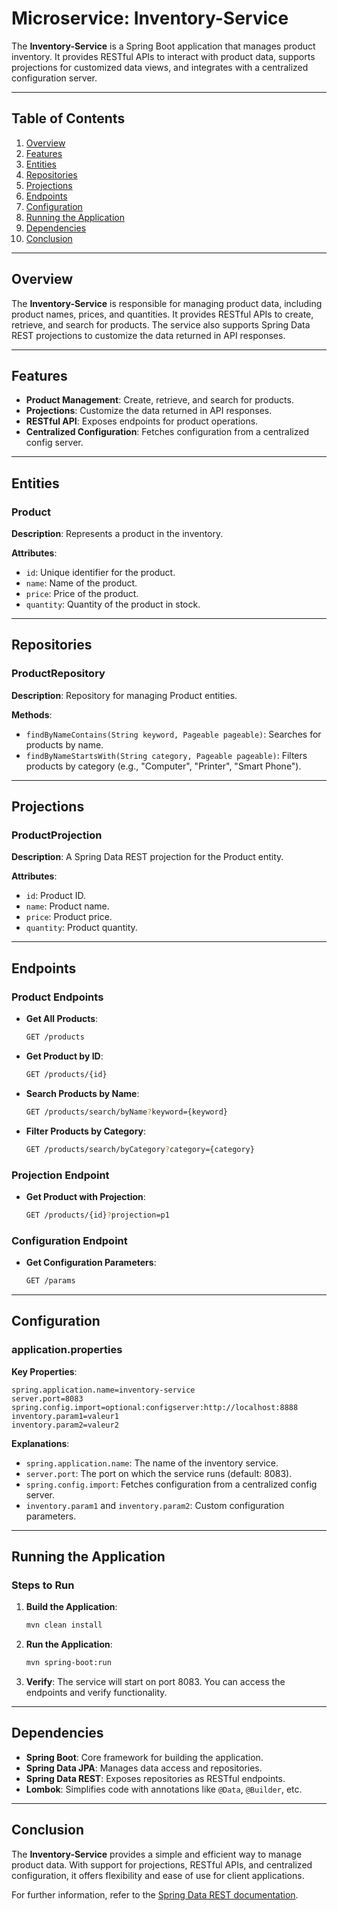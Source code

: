 # Microservice: Inventory-Service

The **Inventory-Service** is a Spring Boot application that manages product inventory. It provides RESTful APIs to interact with product data, supports projections for customized data views, and integrates with a centralized configuration server.

---

## Table of Contents
1. [Overview](#overview)
2. [Features](#features)
3. [Entities](#entities)
4. [Repositories](#repositories)
5. [Projections](#projections)
6. [Endpoints](#endpoints)
7. [Configuration](#configuration)
8. [Running the Application](#running-the-application)
9. [Dependencies](#dependencies)
10. [Conclusion](#conclusion)

---

## Overview

The **Inventory-Service** is responsible for managing product data, including product names, prices, and quantities. It provides RESTful APIs to create, retrieve, and search for products. The service also supports Spring Data REST projections to customize the data returned in API responses.

---

## Features

- **Product Management**: Create, retrieve, and search for products.
- **Projections**: Customize the data returned in API responses.
- **RESTful API**: Exposes endpoints for product operations.
- **Centralized Configuration**: Fetches configuration from a centralized config server.

---

## Entities

### **Product**
**Description**: Represents a product in the inventory.

**Attributes**:
- `id`: Unique identifier for the product.
- `name`: Name of the product.
- `price`: Price of the product.
- `quantity`: Quantity of the product in stock.

---

## Repositories

### **ProductRepository**
**Description**: Repository for managing Product entities.

**Methods**:
- `findByNameContains(String keyword, Pageable pageable)`: Searches for products by name.
- `findByNameStartsWith(String category, Pageable pageable)`: Filters products by category (e.g., "Computer", "Printer", "Smart Phone").

---

## Projections

### **ProductProjection**
**Description**: A Spring Data REST projection for the Product entity.

**Attributes**:
- `id`: Product ID.
- `name`: Product name.
- `price`: Product price.
- `quantity`: Product quantity.

---

## Endpoints

### **Product Endpoints**
- **Get All Products**:
  ```bash
  GET /products
  ```

- **Get Product by ID**:
  ```bash
  GET /products/{id}
  ```

- **Search Products by Name**:
  ```bash
  GET /products/search/byName?keyword={keyword}
  ```

- **Filter Products by Category**:
  ```bash
  GET /products/search/byCategory?category={category}
  ```

### **Projection Endpoint**
- **Get Product with Projection**:
  ```bash
  GET /products/{id}?projection=p1
  ```

### **Configuration Endpoint**
- **Get Configuration Parameters**:
  ```bash
  GET /params
  ```

---

## Configuration

### **application.properties**

**Key Properties**:
```properties
spring.application.name=inventory-service
server.port=8083
spring.config.import=optional:configserver:http://localhost:8888
inventory.param1=valeur1
inventory.param2=valeur2
```

**Explanations**:
- `spring.application.name`: The name of the inventory service.
- `server.port`: The port on which the service runs (default: 8083).
- `spring.config.import`: Fetches configuration from a centralized config server.
- `inventory.param1` and `inventory.param2`: Custom configuration parameters.

---

## Running the Application

### **Steps to Run**

1. **Build the Application**:
   ```bash
   mvn clean install
   ```

2. **Run the Application**:
   ```bash
   mvn spring-boot:run
   ```

3. **Verify**: The service will start on port 8083. You can access the endpoints and verify functionality.

---

## Dependencies

- **Spring Boot**: Core framework for building the application.
- **Spring Data JPA**: Manages data access and repositories.
- **Spring Data REST**: Exposes repositories as RESTful endpoints.
- **Lombok**: Simplifies code with annotations like `@Data`, `@Builder`, etc.

---

## Conclusion

The **Inventory-Service** provides a simple and efficient way to manage product data. With support for projections, RESTful APIs, and centralized configuration, it offers flexibility and ease of use for client applications.

For further information, refer to the [Spring Data REST documentation](https://spring.io/projects/spring-data-rest).

